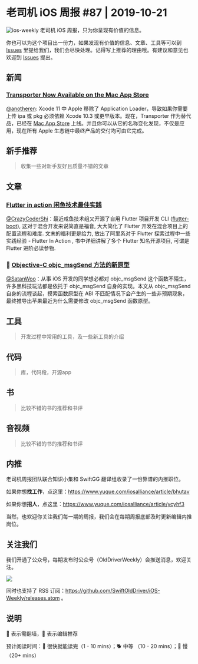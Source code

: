 # 老司机 iOS 周报 #87 | 2019-10-21

![ios-weekly](https://github.com/SwiftOldDriver/iOS-Weekly/blob/master/assets/ios-weekly.png?raw=true)
老司机 iOS 周报，只为你呈现有价值的信息。

你也可以为这个项目出一份力，如果发现有价值的信息、文章、工具等可以到 [Issues](https://github.com/SwiftOldDriver/iOS-Weekly/issues) 里提给我们，我们会尽快处理。记得写上推荐的理由哦。有建议和意见也欢迎到 [Issues](https://github.com/SwiftOldDriver/iOS-Weekly/issues) 提出。

## 新闻

### [Transporter Now Available on the Mac App Store](https://developer.apple.com/news/?id=10152019a)

[@anotheren](https://github.com/anotheren): Xcode 11 中 Apple 移除了 Application Loader，导致如果你需要上传 ipa 或 pkg 必须依赖 Xcode 10.3 或更早版本。现在，Transporter 作为替代品，已经在 [Mac App Store](https://apps.apple.com/us/app/transporter/id1450874784?mt=12) 上线。并且你可以从它的名称变化发现，不仅是应用，现在所有 Apple 生态链中最终产品的交付均可由它完成。

## 新手推荐

> 收集一些对新手友好且质量不错的文章

## 文章

### [Flutter in action 闲鱼技术最佳实践](https://mp.weixin.qq.com/s/RzvJeT_w69oZJmS9JHGBCg)

[@CrazyCoderShi](https://github.com/CrazyCoderShi)：最近咸鱼技术组又开源了自用 Flutter 项目开发 CLI ([flutter-boot](https://github.com/alibaba-flutter/flutter-boot)), 这对于混合开发来说简直是福音, 大大简化了 Flutter 开发在混合项目上的配置流程和难度. 文末的福利更是给力, 放出了阿里系对于 Flutter 探索过程中一些实践经验 - Flutter In Action , 书中详细讲解了多个 Flutter 知名开源项目, 可谓是 Flutter 进阶必读参物.

### 🐎 [Objective-C objc_msgSend 方法的新原型](https://zhuanlan.zhihu.com/p/86358529)

[@SatanWoo](https://github.com/SatanWoo)：从事 iOS 开发的同学想必都对 objc_msgSend 这个函数不陌生，许多黑科技玩法都是依托于 objc_msgSend 自身的实现。本文从 objc_msgSend 自身的流程谈起，摸索函数原型在 ABI 不匹配情况下会产生的一些非预期现象，最终推导出苹果最近为什么需要修改 objc_msgSend 函数原型。
 
## 工具

> 开发过程中常用的工具，及一些新工具的介绍

## 代码

> 库，代码段，开源app

## 书

> 比较不错的书的推荐和书评

## 音视频

> 比较不错的书的推荐和书评

## 内推

老司机周报团队联合知识小集和 SwiftGG 翻译组收录了一份靠谱的内推职位。

如果你想**找工作**，点这里：https://www.yuque.com/iosalliance/article/bhutav

如果你想**招人**，点这里：https://www.yuque.com/iosalliance/article/ycyhf3

当然，也欢迎你关注我们每一期的周报，我们会在每期周报底部及时更新编辑内推岗位。

## 关注我们

我们开通了公众号，每期发布时公众号（OldDriverWeekly）会推送消息，欢迎关注。

![](https://github.com/SwiftOldDriver/iOS-Weekly/blob/master/assets/qrcode_for_wechat.jpg?raw=true)

同时也支持了 RSS 订阅：https://github.com/SwiftOldDriver/iOS-Weekly/releases.atom 。

## 说明

🚧 表示需翻墙，🌟 表示编辑推荐

预计阅读时间：🐎 很快就能读完（1 - 10 mins）；🐕 中等 （10 - 20 mins）；🐢 慢（20+ mins）
